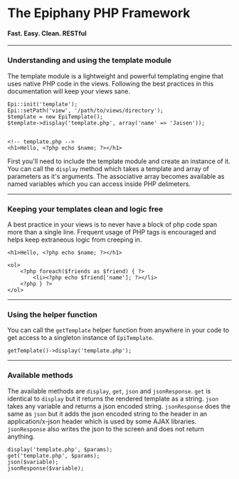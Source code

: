 The Epiphany PHP Framework
=======================
#### Fast. Easy. Clean. RESTful

----------------------------------------

### Understanding and using the template module

The template module is a lightweight and powerful templating engine that uses native PHP code in the views. Following the best practices in this documentation will keep your views sane.

    Epi::init('template');
    Epi::setPath('view', '/path/to/views/directory');
    $template = new EpiTemplate();
    $template->display('template.php', array('name' => 'Jaisen'));


    <!-- template.php -->
    <h1>Hello, <?php echo $name; ?></h1>

First you'll need to include the template module and create an instance of it. You can call the `display` method which takes a template and array of parameters as it's arguments. The associative array becomes available as named variables which you can access inside PHP delimeters.

----------------------------------------

### Keeping your templates clean and logic free

A best practice in your views is to never have a block of php code span more than a single line. Frequent usage of PHP tags is encouraged and helps keep extraneous logic from creeping in.

    <h1>Hello, <?php echo $name; ?></h1>

    <ol>
        <?php foreach($friends as $friend) { ?>
            <li><?php echo $friend['name']; ?></li>
        <?php } ?>
    </ol>

----------------------------------------

### Using the helper function

You can call the `getTemplate` helper function from anywhere in your code to get access to a singleton instance of `EpiTemplate`.

    getTemplate()->display('template.php');

----------------------------------------

### Available methods

The available methods are `display`, `get`, `json` and `jsonResponse`. `get` is identical to `display` but it returns the rendered template as a string. `json` takes any variable and returns a json encoded string. `jsonResponse` does the same as `json` but it adds the json encoded string to the header in an application/x-json header which is used by some AJAX libraries. `jsonResponse` also writes the json to the screen and does not return anything. 

    display('template.php', $params);
    get('template.php', $params);
    json($variable);
    jsonResponse($variable);

